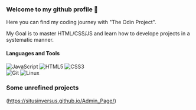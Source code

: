 ### Welcome to my github profile 👋

Here you can find my coding journey with "The Odin Project".

My Goal is to master HTML/CSS/JS and learn how to develope projects in a systematic manner.


#### Languages and Tools

<div>
  <img src="https://img.shields.io/badge/JavaScript-F7DF1E?logo=javascript&logoColor=000&style=flat" alt="JavaScript">
  <img src="https://img.shields.io/badge/HTML5-E34F26?logo=html5&logoColor=fff&style=flat" alt="HTML5">
  <img src="https://img.shields.io/badge/CSS3-1572B6?logo=css3&logoColor=fff&style=flat" alt="CSS3"><br>
  <img src="https://img.shields.io/badge/Git-F05032?logo=git&logoColor=fff&style=flat" alt="Git">
  <img src="https://img.shields.io/badge/Linux-FCC624?logo=linux&logoColor=000&style=flat" alt="Linux">
</div>


### Some unrefined projects

(https://situsinversus.github.io/Admin_Page/)
